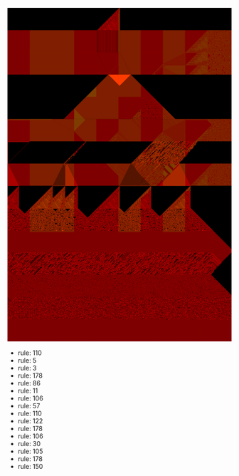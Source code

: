 ![photo](./output.png) 
 * rule: 110
* rule: 5
* rule: 3
* rule: 178
* rule: 86
* rule: 11
* rule: 106
* rule: 57
* rule: 110
* rule: 122
* rule: 178
* rule: 106
* rule: 30
* rule: 105
* rule: 178
* rule: 150
